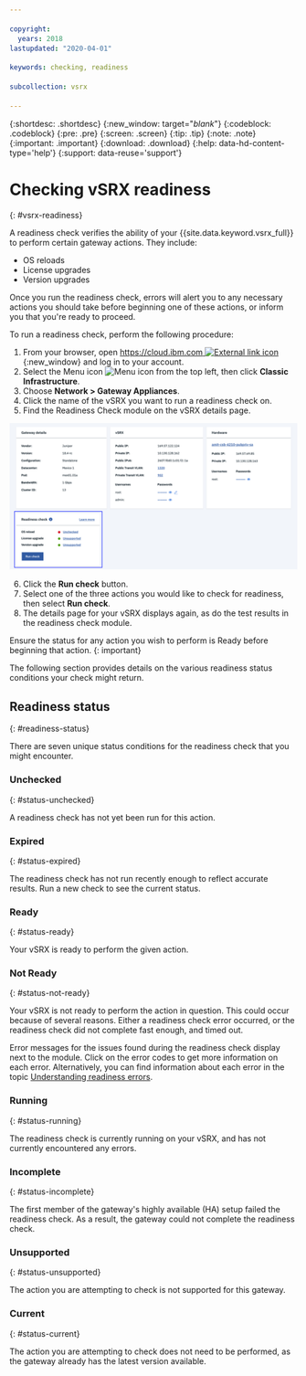 ```yaml
---

copyright:
  years: 2018
lastupdated: "2020-04-01"

keywords: checking, readiness

subcollection: vsrx

---
```


{:shortdesc: .shortdesc}
{:new_window: target="_blank_"}
{:codeblock: .codeblock}
{:pre: .pre}
{:screen: .screen}
{:tip: .tip}
{:note: .note}
{:important: .important}
{:download: .download}
{:help: data-hd-content-type='help'}
{:support: data-reuse='support'}

# Checking vSRX readiness
{: #vsrx-readiness}

A readiness check verifies the ability of your {{site.data.keyword.vsrx_full}} to perform certain gateway actions. They include:

* OS reloads
* License upgrades
* Version upgrades

Once you run the readiness check, errors will alert you to any necessary actions you should take before beginning one of these actions, or inform you that you're ready to proceed.

To run a readiness check, perform the following procedure:

1. From your browser, open [https://cloud.ibm.com ![External link icon](../../icons/launch-glyph.svg "External link icon")](https://cloud.ibm.com){:new_window} and log in to your account.
2. Select the Menu icon ![Menu icon](../../icons/icon_hamburger.svg) from the top left, then click **Classic Infrastructure**.
3. Choose **Network > Gateway Appliances**.
4. Click the name of the vSRX you want to run a readiness check on.
5. Find the Readiness Check module on the vSRX details page.

  ![Readiness check module](images/readiness_module.png "Readiness check module")

6. Click the **Run check** button.
7. Select one of the three actions you would like to check for readiness, then select **Run check**.
8. The details page for your vSRX displays again, as do the test results in the readiness check module.

 Ensure the status for any action you wish to perform is Ready before beginning that action.
 {: important}

The following section provides details on the various readiness status conditions your check might return.

## Readiness status
{: #readiness-status}

There are seven unique status conditions for the readiness check that you might encounter.

### Unchecked
{: #status-unchecked}

A readiness check has not yet been run for this action.

### Expired
{: #status-expired}

The readiness check has not run recently enough to reflect accurate results. Run a new check to see the current status.

### Ready
{: #status-ready}

Your vSRX is ready to perform the given action.

### Not Ready
{: #status-not-ready}

Your vSRX is not ready to perform the action in question. This could occur because of several reasons. Either a readiness check error occurred, or the readiness check did not complete fast enough, and timed out.

Error messages for the issues found during the readiness check display next to the module. Click on the error codes to get more information on each error. Alternatively, you can find information about each error in the topic [Understanding readiness errors](/docs/vsrx?topic=vsrx-readiness-errors).

### Running
{: #status-running}

The readiness check is currently running on your vSRX, and has not currently encountered any errors.

### Incomplete
{: #status-incomplete}

The first member of the gateway's highly available (HA) setup failed the readiness check. As a result, the gateway could not complete the readiness check.

### Unsupported
{: #status-unsupported}

The action you are attempting to check is not supported for this gateway.

### Current
{: #status-current}

The action you are attempting to check does not need to be performed, as the gateway already has the latest version available.
